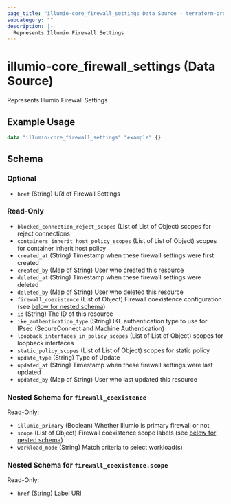 ```yaml
---
page_title: "illumio-core_firewall_settings Data Source - terraform-provider-illumio-core"
subcategory: ""
description: |-
  Represents Illumio Firewall Settings
---
```


# illumio-core_firewall_settings (Data Source)

Represents Illumio Firewall Settings

## Example Usage

```terraform
data "illumio-core_firewall_settings" "example" {}
```

<!-- schema generated by tfplugindocs -->
## Schema

### Optional

- `href` (String) URI of Firewall Settings

### Read-Only

- `blocked_connection_reject_scopes` (List of List of Object) scopes for reject connections
- `containers_inherit_host_policy_scopes` (List of List of Object) scopes for container inherit host policy
- `created_at` (String) Timestamp when these firewall settings were first created
- `created_by` (Map of String) User who created this resource
- `deleted_at` (String) Timestamp when these firewall settings were deleted
- `deleted_by` (Map of String) User who deleted this resource
- `firewall_coexistence` (List of Object) Firewall coexistence configuration (see [below for nested schema](#nestedatt--firewall_coexistence))
- `id` (String) The ID of this resource
- `ike_authentication_type` (String) IKE authentication type to use for IPsec (SecureConnect and Machine Authentication)
- `loopback_interfaces_in_policy_scopes` (List of List of Object) scopes for loopback interfaces
- `static_policy_scopes` (List of List of Object) scopes for static policy
- `update_type` (String) Type of Update
- `updated_at` (String) Timestamp when these firewall settings were last updated
- `updated_by` (Map of String) User who last updated this resource

<a id="nestedatt--firewall_coexistence"></a>
### Nested Schema for `firewall_coexistence`

Read-Only:

- `illumio_primary` (Boolean) Whether Illumio is primary firewall or not
- `scope` (List of Object) Firewall coexistence scope labels (see [below for nested schema](#nestedobjatt--firewall_coexistence--scope))
- `workload_mode` (String) Match criteria to select workload(s)

<a id="nestedobjatt--firewall_coexistence--scope"></a>
### Nested Schema for `firewall_coexistence.scope`

Read-Only:

- `href` (String) Label URI


